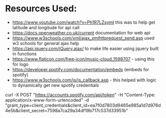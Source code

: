 # Resources Used:
- https://www.youtube.com/watch?v=Ph1R7LZsymI this was to help get latitude and longitude for api call
- https://docs.openweather.co.uk/current documentation for web api
- https://www.w3schools.com/xml/ajax_xmlhttprequest_send.asp used w3 schools for general ajax help
- https://api.jquery.com/jQuery.ajax/ to make life easier using jquery built in functions
- https://www.flaticon.com/free-icon/music-cloud_1598707 - using this for logo
- https://developer.spotify.com/documentation/embeds (embeds for spotify)
- https://www.w3schools.com/js/js_callback.asp - this helped with logic to dynamically get new spotify credentials

curl -X POST "https://accounts.spotify.com/api/token"      -H "Content-Type: application/x-www-form-urlencoded"      -d "grant_type=client_credentials&client_id=ea7f0d7803d9465e985a1d7d976d4e5b&client_secret=7598a7ca29a34df19b717c537d33951b"
